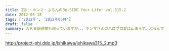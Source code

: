 ```yaml
---
title: 石川・ホンマ・ぶるんのBe-SIDE Your Life! vol.315-2
date: 2012-05-18
tags: ['2012年', '2012年05月']
draft: false
summary: ＡＫＢ総選挙も迫っていますが、、、ホンマさんのハロプロ愛は止まらず。ぶるんサンの「カープ愛」が止まらないと思っていたら、なぜか、カープにからまない神宮のチケットが・・・野球愛ってやつですか。ＮＡＭＡＥ
---
```


http://project-phi.ddo.jp/ishikawa/ishikawa315_2.mp3
